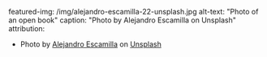 featured-img: /img/alejandro-escamilla-22-unsplash.jpg
alt-text: "Photo of an open book"
caption: "Photo by Alejandro Escamilla on Unsplash"
attribution:
- Photo by <a href="https://unsplash.com/photos/cZhUxIQjILg?utm_source=unsplash&utm_medium=referral&utm_content=creditCopyText">Alejandro Escamilla</a> on <a href="https://unsplash.com/?utm_source=unsplash&utm_medium=referral&utm_content=creditCopyText">Unsplash</a>
